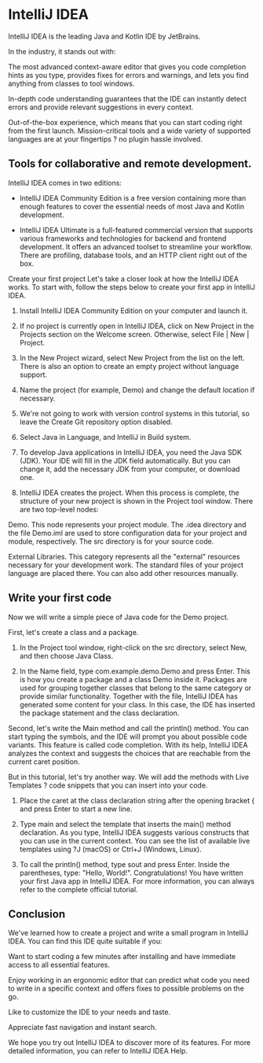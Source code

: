 # IntelliJ IDEA

IntelliJ IDEA is the leading Java and Kotlin IDE by JetBrains.

In the industry, it stands out with:

The most advanced context-aware editor that gives you code completion hints as you type, provides fixes
for errors and warnings, and lets you find anything from classes to tool windows.

In-depth code understanding guarantees that the IDE can instantly detect errors and provide relevant 
suggestions in every context.

Out-of-the-box experience, which means that you can start coding right from the first launch.
Mission-critical tools and a wide variety of supported languages are at your fingertips ? no plugin 
hassle involved.

## Tools for collaborative and remote development.

IntelliJ IDEA comes in two editions:

- IntelliJ IDEA Community Edition is a free version containing more than enough features to cover the essential needs of most Java and Kotlin development.

- IntelliJ IDEA Ultimate is a full-featured commercial version that supports various frameworks and technologies for backend and frontend development. It offers an advanced toolset to streamline your workflow. There are profiling, database tools, and an HTTP client right out of the box.

Create your first project
Let's take a closer look at how the IntelliJ IDEA works. To start with, follow the steps below to create your first app in IntelliJ IDEA.

1. Install IntelliJ IDEA Community Edition on your computer and launch it.

2. If no project is currently open in IntelliJ IDEA, click on New Project in the Projects section on the Welcome screen. Otherwise, select File | New | Project.

3. In the New Project wizard, select New Project from the list on the left. There is also an option to create an empty project without language support.

4. Name the project (for example, Demo) and change the default location if necessary.

5. We're not going to work with version control systems in this tutorial, so leave the Create Git repository option disabled.

6. Select Java in Language, and IntelliJ in Build system.
7. To develop Java applications in IntelliJ IDEA, you need the Java SDK (JDK). Your IDE will fill in the JDK field automatically. But you can change it, add the necessary JDK from your computer, or download one.

8. IntelliJ IDEA creates the project. When this process is complete, the structure of your new project is shown in the Project tool window. There are two top-level nodes:

Demo. This node represents your project module. The .idea directory and the file Demo.iml are used to store configuration data for your project and module, respectively. The src directory is for your source code.

External Libraries. This category represents all the "external" resources necessary for your development work. The standard files of your project language are placed there. You can also add other resources manually.

## Write your first code
Now we will write a simple piece of Java code for the Demo project.

First, let's create a class and a package.

1. In the Project tool window, right-click on the src directory, select New, and then choose Java Class.

2. In the Name field, type com.example.demo.Demo and press Enter. This is how you create a package and a class Demo inside it. Packages are used for grouping together classes that belong to the same category or provide similar functionality.
   Together with the file, IntelliJ IDEA has generated some content for your class. In this case, the IDE has inserted the package statement and the class declaration.

Second, let's write the Main method and call the println() method. You can start typing the symbols, and the IDE will prompt you about possible code variants. This feature is called code completion. With its help, IntelliJ IDEA analyzes the context and suggests the choices that are reachable from the current caret position.

But in this tutorial, let's try another way. We will add the methods with Live Templates ? code snippets that you can insert into your code.

1. Place the caret at the class declaration string after the opening bracket { and press Enter to start a new line.

2. Type main and select the template that inserts the main() method declaration.
   As you type, IntelliJ IDEA suggests various constructs that you can use in the current context. You can see the list of available live templates using ?J (macOS) or Ctrl+J (Windows, Linux).

3. To call the println() method, type sout and press Enter. Inside the parentheses, type: "Hello, World!".
   Congratulations! You have written your first Java app in IntelliJ IDEA. For more information, you can always refer to the complete official tutorial.

 ## Conclusion
We've learned how to create a project and write a small program in IntelliJ IDEA. You can find this IDE quite suitable if you:

Want to start coding a few minutes after installing and have immediate access to all essential features.

Enjoy working in an ergonomic editor that can predict what code you need to write in a specific context and offers fixes to possible problems on the go.

Like to customize the IDE to your needs and taste.

Appreciate fast navigation and instant search.

We hope you try out IntelliJ IDEA to discover more of its features. For more detailed information, you can refer to IntelliJ IDEA Help.

